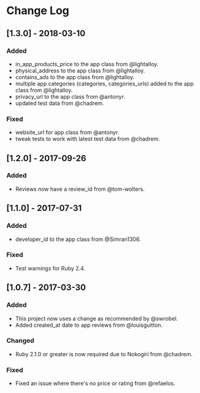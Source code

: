 # Change Log

## [1.3.0] - 2018-03-10
### Added
- in_app_products_price to the app class from @lightalloy.
- physical_address to the app class from @lightalloy.
- contains_ads to the app class from @lightalloy.
- multiple app categories (categories, categories_urls) added to the app class from @lightalloy.
- privacy_url to the app class from @antonyr.
- updated test data from @chadrem.
### Fixed
- website_url for app class from @antonyr.
- tweak tests to work with latest test data from @chadrem.

## [1.2.0] - 2017-09-26
### Added
- Reviews now have a review_id from @tom-wolters.

## [1.1.0] - 2017-07-31
### Added
- developer_id to the app class from @Simran1306.
### Fixed
- Test warnings for Ruby 2.4.


## [1.0.7] - 2017-03-30
### Added
- This project now uses a change as recommended by @swrobel.
- Added created_at date to app reviews from @louisguitton.

### Changed
- Ruby 2.1.0 or greater is now required due to Nokogiri from @chadrem.

### Fixed
- Fixed an issue where there's no price or rating from @refaelos.
